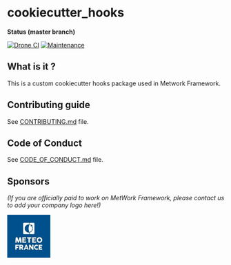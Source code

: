 # cookiecutter_hooks

[//]: # (automatically generated from https://github.com/metwork-framework/resources/blob/master/cookiecutter/_%7B%7Bcookiecutter.repo%7D%7D/README.md)

**Status (master branch)**



[![Drone CI](http://metwork-framework.org:8000/api/badges/metwork-framework/cookiecutter_hooks/status.svg)](http://metwork-framework.org:8000/metwork-framework/cookiecutter_hooks)
[![Maintenance](https://github.com/metwork-framework/resources/blob/master/badges/maintained.svg)]()


[//]: # (TABLE_OF_CONTENTS_PLACEHOLDER)

## What is it ?

This is a custom cookiecutter hooks package used in Metwork Framework.




## Contributing guide

See [CONTRIBUTING.md](CONTRIBUTING.md) file.



## Code of Conduct

See [CODE_OF_CONDUCT.md](CODE_OF_CONDUCT.md) file.



## Sponsors

*(If you are officially paid to work on MetWork Framework, please contact us to add your company logo here!)*

[![logo](https://raw.githubusercontent.com/metwork-framework/resources/master/sponsors/meteofrance-small.jpeg)](http://www.meteofrance.com)
